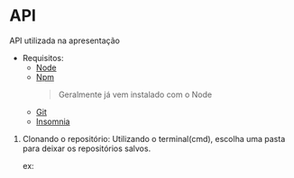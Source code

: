 # API
  API utilizada na apresentação

- Requisitos:
    - [Node](https://nodejs.org/en/)
    - [Npm](https://docs.npmjs.com/about-npm/)
      >Geralmente já vem instalado com o Node
    - [Git](https://git-scm.com/downloads)
    - [Insomnia](https://insomnia.rest/download/)
    
1. Clonando o repositório:
  Utilizando o terminal(cmd), escolha uma pasta para deixar os repositórios salvos.
    
    ex:
    
